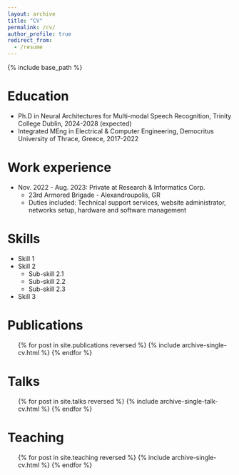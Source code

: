 ```yaml
---
layout: archive
title: "CV"
permalink: /cv/
author_profile: true
redirect_from:
  - /resume
---
```


{% include base_path %}

Education
======
* Ph.D in Neural Architectures for Multi-modal Speech Recognition, Trinity College Dublin, 2024-2028 (expected)
* Integrated MEng in Electrical & Computer Engineering, Democritus University of Thrace, Greece, 2017-2022

Work experience
======
* Nov. 2022 - Aug. 2023: Private at Research & Informatics Corp.
  * 23rd Armored Brigade - Alexandroupolis, GR
  * Duties included: Technical support services, website administrator, networks setup, hardware and software management
  
Skills
======
* Skill 1
* Skill 2
  * Sub-skill 2.1
  * Sub-skill 2.2
  * Sub-skill 2.3
* Skill 3

Publications
======
  <ul>{% for post in site.publications reversed %}
    {% include archive-single-cv.html %}
  {% endfor %}</ul>
  
Talks
======
  <ul>{% for post in site.talks reversed %}
    {% include archive-single-talk-cv.html  %}
  {% endfor %}</ul>
  
Teaching
======
  <ul>{% for post in site.teaching reversed %}
    {% include archive-single-cv.html %}
  {% endfor %}</ul>
<!---
Service and leadership
======
* Currently signed in to 43 different slack teams
-->

